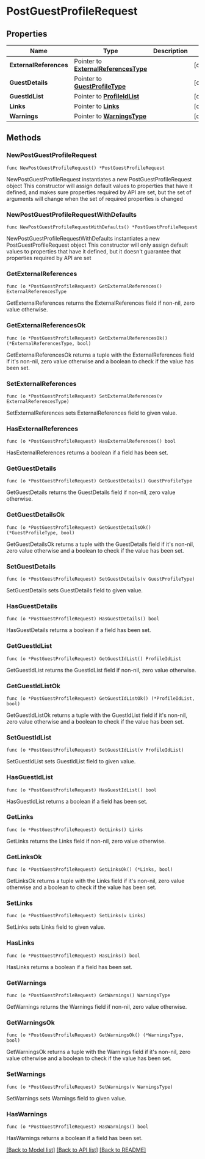 # PostGuestProfileRequest

## Properties

Name | Type | Description | Notes
------------ | ------------- | ------------- | -------------
**ExternalReferences** | Pointer to [**ExternalReferencesType**](ExternalReferencesType.md) |  | [optional] 
**GuestDetails** | Pointer to [**GuestProfileType**](GuestProfileType.md) |  | [optional] 
**GuestIdList** | Pointer to [**ProfileIdList**](ProfileIdList.md) |  | [optional] 
**Links** | Pointer to [**Links**](Links.md) |  | [optional] 
**Warnings** | Pointer to [**WarningsType**](WarningsType.md) |  | [optional] 

## Methods

### NewPostGuestProfileRequest

`func NewPostGuestProfileRequest() *PostGuestProfileRequest`

NewPostGuestProfileRequest instantiates a new PostGuestProfileRequest object
This constructor will assign default values to properties that have it defined,
and makes sure properties required by API are set, but the set of arguments
will change when the set of required properties is changed

### NewPostGuestProfileRequestWithDefaults

`func NewPostGuestProfileRequestWithDefaults() *PostGuestProfileRequest`

NewPostGuestProfileRequestWithDefaults instantiates a new PostGuestProfileRequest object
This constructor will only assign default values to properties that have it defined,
but it doesn't guarantee that properties required by API are set

### GetExternalReferences

`func (o *PostGuestProfileRequest) GetExternalReferences() ExternalReferencesType`

GetExternalReferences returns the ExternalReferences field if non-nil, zero value otherwise.

### GetExternalReferencesOk

`func (o *PostGuestProfileRequest) GetExternalReferencesOk() (*ExternalReferencesType, bool)`

GetExternalReferencesOk returns a tuple with the ExternalReferences field if it's non-nil, zero value otherwise
and a boolean to check if the value has been set.

### SetExternalReferences

`func (o *PostGuestProfileRequest) SetExternalReferences(v ExternalReferencesType)`

SetExternalReferences sets ExternalReferences field to given value.

### HasExternalReferences

`func (o *PostGuestProfileRequest) HasExternalReferences() bool`

HasExternalReferences returns a boolean if a field has been set.

### GetGuestDetails

`func (o *PostGuestProfileRequest) GetGuestDetails() GuestProfileType`

GetGuestDetails returns the GuestDetails field if non-nil, zero value otherwise.

### GetGuestDetailsOk

`func (o *PostGuestProfileRequest) GetGuestDetailsOk() (*GuestProfileType, bool)`

GetGuestDetailsOk returns a tuple with the GuestDetails field if it's non-nil, zero value otherwise
and a boolean to check if the value has been set.

### SetGuestDetails

`func (o *PostGuestProfileRequest) SetGuestDetails(v GuestProfileType)`

SetGuestDetails sets GuestDetails field to given value.

### HasGuestDetails

`func (o *PostGuestProfileRequest) HasGuestDetails() bool`

HasGuestDetails returns a boolean if a field has been set.

### GetGuestIdList

`func (o *PostGuestProfileRequest) GetGuestIdList() ProfileIdList`

GetGuestIdList returns the GuestIdList field if non-nil, zero value otherwise.

### GetGuestIdListOk

`func (o *PostGuestProfileRequest) GetGuestIdListOk() (*ProfileIdList, bool)`

GetGuestIdListOk returns a tuple with the GuestIdList field if it's non-nil, zero value otherwise
and a boolean to check if the value has been set.

### SetGuestIdList

`func (o *PostGuestProfileRequest) SetGuestIdList(v ProfileIdList)`

SetGuestIdList sets GuestIdList field to given value.

### HasGuestIdList

`func (o *PostGuestProfileRequest) HasGuestIdList() bool`

HasGuestIdList returns a boolean if a field has been set.

### GetLinks

`func (o *PostGuestProfileRequest) GetLinks() Links`

GetLinks returns the Links field if non-nil, zero value otherwise.

### GetLinksOk

`func (o *PostGuestProfileRequest) GetLinksOk() (*Links, bool)`

GetLinksOk returns a tuple with the Links field if it's non-nil, zero value otherwise
and a boolean to check if the value has been set.

### SetLinks

`func (o *PostGuestProfileRequest) SetLinks(v Links)`

SetLinks sets Links field to given value.

### HasLinks

`func (o *PostGuestProfileRequest) HasLinks() bool`

HasLinks returns a boolean if a field has been set.

### GetWarnings

`func (o *PostGuestProfileRequest) GetWarnings() WarningsType`

GetWarnings returns the Warnings field if non-nil, zero value otherwise.

### GetWarningsOk

`func (o *PostGuestProfileRequest) GetWarningsOk() (*WarningsType, bool)`

GetWarningsOk returns a tuple with the Warnings field if it's non-nil, zero value otherwise
and a boolean to check if the value has been set.

### SetWarnings

`func (o *PostGuestProfileRequest) SetWarnings(v WarningsType)`

SetWarnings sets Warnings field to given value.

### HasWarnings

`func (o *PostGuestProfileRequest) HasWarnings() bool`

HasWarnings returns a boolean if a field has been set.


[[Back to Model list]](../README.md#documentation-for-models) [[Back to API list]](../README.md#documentation-for-api-endpoints) [[Back to README]](../README.md)


